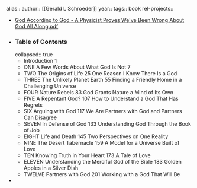 alias::
author:: [[Gerald L Schroeder]]
year::
tags:: book
rel-projects::

- [God According to God  - A Physicist Proves We've Been Wrong About God All Along.pdf](hook://file/nMPWR73Km?p=MSBLbm93bGVkZ2UgTGlicmFyaWVzL0FNVCAmIFgtU2NpZW5jZQ==&n=God%20According%20to%20God%20%20%2D%20A%20Physicist%20Proves%20We%27ve%20Been%20Wrong%20About%20God%20All%20Along%2Epdf)
- ### Table of Contents
  collapsed:: true
	- Introduction 1
	- ONE A Few Words About What God Is Not 7
	- TWO The Origins of Life 25
	  One Reason I Know There Is a God
	- THREE The Unlikely Planet Earth 55
	  Finding a Friendly Home in a Challenging Universe
	- FOUR Nature Rebels 83
	  God Grants Nature a Mind of Its Own
	- FIVE A Repentant God? 107
	  How to Understand a God That Has Regrets
	- SIX Arguing with God 117
	  We Are Partners with God and Partners Can Disagree
	- SEVEN In Defense of God 133
	  Understanding God Through the Book of Job
	- EIGHT Life and Death 145
	  Two Perspectives on One Reality
	- NINE The Desert Tabernacle 159
	  A Model for a Universe Built of Love
	- TEN Knowing Truth in Your Heart 173
	  A Tale of Love
	- ELEVEN Understanding the Merciful God of the Bible 183
	  Golden Apples in a Silver Dish
	- TWELVE Partners with God 201
	  Working with a God That Will Be
-
